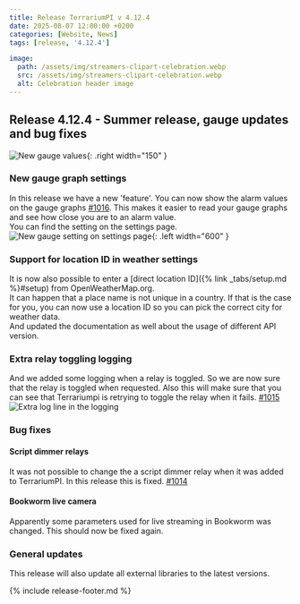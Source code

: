 ```yaml
---
title: Release TerrariumPI v 4.12.4
date: 2025-08-07 12:00:00 +0200
categories: [Website, News]
tags: [release, '4.12.4']

image:
  path: /assets/img/streamers-clipart-celebration.webp
  src: /assets/img/streamers-clipart-celebration.webp
  alt: Celebration header image
---
```


## Release 4.12.4 - Summer release, gauge updates and bug fixes

![New gauge values](/assets/img/New_gauage_values.webp){: .right width="150" }

### New gauge graph settings

In this release we have a new 'feature'. You can now show the alarm values on
the gauge graphs [#1016](https://github.com/theyosh/TerrariumPI/issues/1016).
This makes it easier to read your gauge graphs and see how close you are to an
alarm value. \
You can find the setting on the settings page.
![New gauge setting on settings page](/assets/img/new_setting_gauge_values.webp){:
.left width="600" }

### Support for location ID in weather settings

It is now also possible to enter a [direct location
ID]({% link _tabs/setup.md %}#setup) from OpenWeatherMap.org. \
It can happen that a place name is not unique in a country. If that is the case
for you, you can now use a location ID so you can pick the correct city for
weather data. \
And updated the documentation as well about the usage of different API version.

### Extra relay toggling logging

And we added some logging when a relay is toggled. So we are now sure that the
relay is toggled when requested. Also this will make sure that you can see that
Terrariumpi is retrying to toggle the relay when it fails.
[#1015](https://github.com/theyosh/TerrariumPI/issues/1015)
![Extra log line in the logging](/assets/img/new_relay_logging_info.webp)

### Bug fixes

#### Script dimmer relays

It was not possible to change the a script dimmer relay when it was added to
TerrariumPI. In this release this is fixed.
[#1014](https://github.com/theyosh/TerrariumPI/issues/1014)

#### Bookworm live camera

Apparently some parameters used for live streaming in Bookworm was changed. This
should now be fixed again.

### General updates

This release will also update all external libraries to the latest versions.

{% include release-footer.md %}
